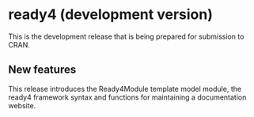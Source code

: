 # ready4 (development version)

This is the development release that is being prepared for submission to CRAN.

## New features

This release introduces the Ready4Module template model module, the ready4 framework syntax and functions for maintaining a documentation website.
